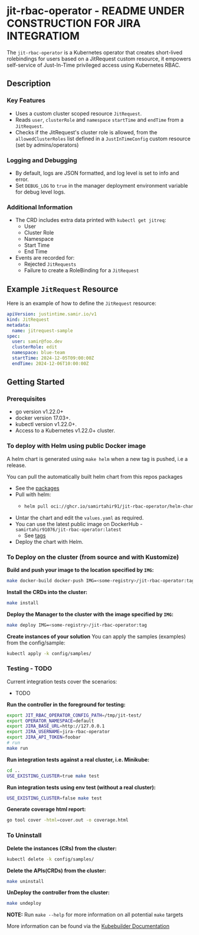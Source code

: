 # jit-rbac-operator - README UNDER CONSTRUCTION FOR JIRA INTEGRATIOM

The `jit-rbac-operator` is a Kubernetes operator that creates short-lived rolebindings for users based on a JitRequest custom resource, it empowers self-service of Just-In-Time privileged access using Kubernetes RBAC.

## Description

### Key Features
- Uses a custom cluster scoped resource `JitRequest`.
- Reads `user`, `clusterRole` and `namespace` `startTime` and `endTime` from a `JitRequest`.
- Checks if the JitRequest's cluster role is allowed, from the `allowedClusterRoles` list defined in a `JustInTimeConfig` custom resource (set by admins/operators)

### Logging and Debugging
- By default, logs are JSON formatted, and log level is set to info and error.
- Set `DEBUG_LOG` to `true` in the manager deployment environment variable for debug level logs.

### Additional Information
- The CRD includes extra data printed with `kubectl get jitreq`:
  - User
  - Cluster Role
  - Namespace
  - Start Time
  - End Time
- Events are recorded for:
  - Rejected `JitRequests`
  - Failure to create a RoleBinding for a `JitRequest`

## Example `JitRequest` Resource

Here is an example of how to define the `JitRequest` resource:

```yaml
apiVersion: justintime.samir.io/v1
kind: JitRequest
metadata:
  name: jitrequest-sample
spec:
  user: samir@foo.dev
  clusterRole: edit
  namespace: blue-team
  startTime: 2024-12-05T09:00:00Z
  endTime: 2024-12-06T10:00:00Z
```

## Getting Started

### Prerequisites
- go version v1.22.0+
- docker version 17.03+.
- kubectl version v1.22.0+.
- Access to a Kubernetes v1.22.0+ cluster.

### To deploy with Helm using public Docker image
A helm chart is generated using `make helm` when a new tag is pushed, i.e a release.

You can pull the automatically built helm chart from this repos packages
- See the [packages](https://github.com/samirtahir91/jit-rbac-operator/pkgs/container/jit-rbac-operator%2Fhelm-charts%2Fjit-rbac-operator)
- Pull with helm:
  - ```sh
    helm pull oci://ghcr.io/samirtahir91/jit-rbac-operator/helm-charts/jit-rbac-operator --version <TAG>
    ```
- Untar the chart and edit the `values.yaml` as required.
- You can use the latest public image on DockerHub - `samirtahir91076/jit-rbac-operator:latest`
  - See [tags](https://hub.docker.com/r/samirtahir91076/jit-rbac-operator/tags) 
- Deploy the chart with Helm.

### To Deploy on the cluster (from source and with Kustomize)
**Build and push your image to the location specified by `IMG`:**

```sh
make docker-build docker-push IMG=<some-registry>/jit-rbac-operator:tag
```

**Install the CRDs into the cluster:**

```sh
make install
```

**Deploy the Manager to the cluster with the image specified by `IMG`:**

```sh
make deploy IMG=<some-registry>/jit-rbac-operator:tag
```

**Create instances of your solution**
You can apply the samples (examples) from the config/sample:

```sh
kubectl apply -k config/samples/
```

### Testing - TODO

Current integration tests cover the scenarios:
- TODO

**Run the controller in the foreground for testing:**
```sh
export JIT_RBAC_OPERATOR_CONFIG_PATH=/tmp/jit-test/
export OPERATOR_NAMESPACE=default
export JIRA_BASE_URL=http://127.0.0.1
export JIRA_USERNAME=jira-rbac-operator
export JIRA_API_TOKEN=foobar
# run
make run
```

**Run integration tests against a real cluster, i.e. Minikube:**
```sh
cd ..
USE_EXISTING_CLUSTER=true make test
```

**Run integration tests using env test (without a real cluster):**
```sh
USE_EXISTING_CLUSTER=false make test
```

**Generate coverage html report:**
```sh
go tool cover -html=cover.out -o coverage.html
```

### To Uninstall
**Delete the instances (CRs) from the cluster:**

```sh
kubectl delete -k config/samples/
```

**Delete the APIs(CRDs) from the cluster:**

```sh
make uninstall
```

**UnDeploy the controller from the cluster:**

```sh
make undeploy
```

**NOTE:** Run `make --help` for more information on all potential `make` targets

More information can be found via the [Kubebuilder Documentation](https://book.kubebuilder.io/introduction.html)
